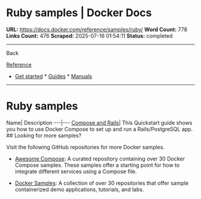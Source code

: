# Ruby samples | Docker Docs

**URL:** https://docs.docker.com/reference/samples/ruby/
**Word Count:** 778
**Links Count:** 476
**Scraped:** 2025-07-16 01:54:11
**Status:** completed

---

Back

[Reference](https://docs.docker.com/reference/)

  * [Get started](https://docs.docker.com/get-started/)   * [Guides](https://docs.docker.com/guides/)   * [Manuals](https://docs.docker.com/manuals/)

* * *

# Ruby samples

Name| Description   ---|---   [Compose and Rails](https://github.com/docker/awesome-compose/tree/master/official-documentation-samples/rails/)| This Quickstart guide shows you how to use Docker Compose to set up and run a Rails/PostgreSQL app.      ## Looking for more samples?

Visit the following GitHub repositories for more Docker samples.

  * [Awesome Compose](https://github.com/docker/awesome-compose): A curated repository containing over 30 Docker Compose samples. These samples offer a starting point for how to integrate different services using a Compose file.

  * [Docker Samples](https://github.com/dockersamples?q=&type=all&language=&sort=stargazers): A collection of over 30 repositories that offer sample containerized demo applications, tutorials, and labs.
